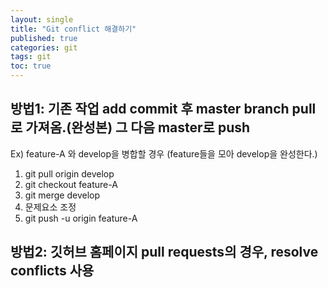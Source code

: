 ```yaml
---
layout: single
title: "Git conflict 해결하기"
published: true
categories: git
tags: git
toc: true
---
```



      

## 방법1: 기존 작업 add commit 후 master branch pull로 가져옴.(완성본) 그 다음 master로 push 

Ex) feature-A 와 develop을 병합할 경우 (feature들을 모아 develop을 완성한다.)
1. git pull origin develop
2. git checkout feature-A
3. git merge develop
4. 문제요소 조정
5. git push -u origin feature-A
  
## 방법2: 깃허브 홈페이지 pull requests의 경우, resolve conflicts 사용
